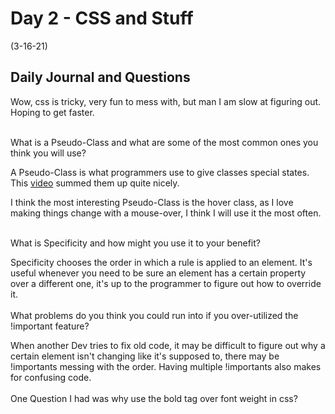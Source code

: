 
# Day 2 - CSS and Stuff

 (3-16-21)

## Daily Journal and Questions
Wow, css is tricky, very fun to mess with, but man I am slow at figuring out. Hoping to get faster.
<br>
<br>

What is a Pseudo-Class and what are some of the most common ones you think you will use?

A Pseudo-Class is what programmers use to give classes special states. This [video](https://www.youtube.com/watch?v=kpXKwDGtjGE) summed them up quite nicely.

I think the most interesting Pseudo-Class is the hover class, as I love making things change with a mouse-over, I think I will use it the most often.
<br>
<br>

What is Specificity and how might you use it to your benefit?

Specificity chooses the order in which a rule is applied to an element. It's useful whenever you need to be sure an element has a certain property over a different one, it's up to the programmer to figure out how to override it.
<br>
<br>
What problems do you think you could run into if you over-utilized the !important feature?

When another Dev tries to fix old code, it may be difficult to figure out why a certain element isn't changing like it's supposed to, there may be !importants messing with the order. Having multiple !importants also makes for confusing code.
<br>
<br>
One Question I had was why use the bold tag over font weight in css?